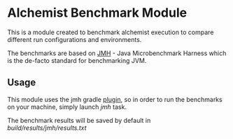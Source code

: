 # Alchemist Benchmark Module

This is a module created to benchmark alchemist execution
to compare different run configurations and environments.

The benchmarks are based on [JMH](https://github.com/openjdk/jmh) -
Java Microbenchmark Harness which is the de-facto standard for benchmarking JVM.

## Usage

This module uses the jmh gradle [plugin](https://github.com/melix/jmh-gradle-plugin), so
in order to run the benchmarks on your machine, simply launch
*jmh* task.

The benchmark results will be saved by default in *build/results/jmh/results.txt*
